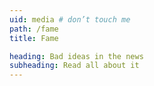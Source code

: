 ```yaml
---
uid: media # don’t touch me
path: /fame
title: Fame

heading: Bad ideas in the news
subheading: Read all about it
---
```

